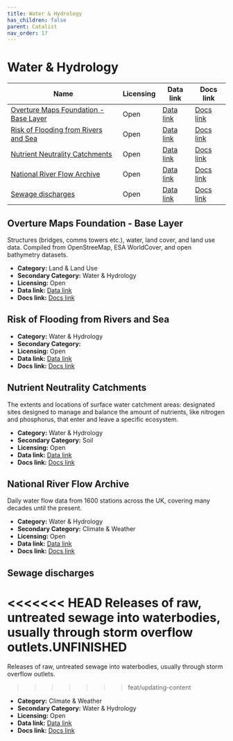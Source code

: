 ```yaml
---
title: Water & Hydrology
has_children: false
parent: Catalist
nav_order: 17
---
```


# Water & Hydrology

| Name                                                                            | Licensing | Data link                                                                                                           | Docs link                                                                                                                                                |
| ------------------------------------------------------------------------------- | --------- | ------------------------------------------------------------------------------------------------------------------- | -------------------------------------------------------------------------------------------------------------------------------------------------------- |
| [Overture Maps Foundation - Base Layer](#overture-maps-foundation---base-layer) | Open      | [Data link](https://docs.overturemaps.org/getting-data/)                                                            | [Docs link](https://docs.overturemaps.org/guides/base/)                                                                                                  |
| [Risk of Flooding from Rivers and Sea](#risk-of-flooding-from-rivers-and-sea)   | Open      | [Data link](https://environment.data.gov.uk/dataset/96ab4342-82c1-4095-87f1-0082e8d84ef1)                           | [Docs link](https://environment.data.gov.uk/file-management-open/data-sets/cf7e9513-2004-4ab7-befa-12294eedde0f/files/RoFRS%20Product%20Description.pdf) |
| [Nutrient Neutrality Catchments](#nutrient-neutrality-catchments)               | Open      | [Data link](https://naturalengland-defra.opendata.arcgis.com/datasets/nutrient-neutrality-catchments-england/about) | [Docs link](https://environment.data.gov.uk/defra/c11d1558-7d2f-4a71-9c20-93f02d148ef5/details)                                                          |
| [National River Flow Archive](#national-river-flow-archive)                     | Open      | [Data link](https://nrfaapps.ceh.ac.uk/nrfa/nrfa-api.html)                                                          | [Docs link](https://nrfa.ceh.ac.uk/)                                                                                                                     |
| [Sewage discharges](#sewage-discharges)                                         | Open      | [Data link](https://environment.data.gov.uk/dataset/21e15f12-0df8-4bfc-b763-45226c16a8ac)                           | [Docs link](https://environment.data.gov.uk/dataset/21e15f12-0df8-4bfc-b763-45226c16a8ac)                                                                |

## Overture Maps Foundation - Base Layer

Structures (bridges, comms towers etc.), water, land cover, and land use data. Compiled from OpenStreeMap, ESA WorldCover, and open bathymetry datasets.

- **Category:** Land & Land Use
- **Secondary Category:** Water & Hydrology
- **Licensing:** Open
- **Data link:** [Data link](https://docs.overturemaps.org/getting-data/)
- **Docs link:** [Docs link](https://docs.overturemaps.org/guides/base/)



## Risk of Flooding from Rivers and Sea



- **Category:** Water & Hydrology
- **Secondary Category:** 
- **Licensing:** Open
- **Data link:** [Data link](https://environment.data.gov.uk/dataset/96ab4342-82c1-4095-87f1-0082e8d84ef1)
- **Docs link:** [Docs link](https://environment.data.gov.uk/file-management-open/data-sets/cf7e9513-2004-4ab7-befa-12294eedde0f/files/RoFRS%20Product%20Description.pdf)



## Nutrient Neutrality Catchments

The extents and locations of surface water catchment areas: designated sites designed to manage and balance the amount of nutrients, like nitrogen and phosphorus, that enter and leave a specific ecosystem.

- **Category:** Water & Hydrology
- **Secondary Category:** Soil
- **Licensing:** Open
- **Data link:** [Data link](https://naturalengland-defra.opendata.arcgis.com/datasets/nutrient-neutrality-catchments-england/about)
- **Docs link:** [Docs link](https://environment.data.gov.uk/defra/c11d1558-7d2f-4a71-9c20-93f02d148ef5/details)



## National River Flow Archive

Daily water flow data from 1600 stations across the UK, covering many decades until the present.

- **Category:** Water & Hydrology
- **Secondary Category:** Climate & Weather
- **Licensing:** Open
- **Data link:** [Data link](https://nrfaapps.ceh.ac.uk/nrfa/nrfa-api.html)
- **Docs link:** [Docs link](https://nrfa.ceh.ac.uk/)



## Sewage discharges

<<<<<<< HEAD
Releases of raw, untreated sewage into waterbodies, usually through storm overflow outlets.UNFINISHED
=======
Releases of raw, untreated sewage into waterbodies, usually through storm overflow outlets.
>>>>>>> feat/updating-content

- **Category:** Climate & Weather
- **Secondary Category:** Water & Hydrology
- **Licensing:** Open
- **Data link:** [Data link](https://environment.data.gov.uk/dataset/21e15f12-0df8-4bfc-b763-45226c16a8ac)
- **Docs link:** [Docs link](https://environment.data.gov.uk/dataset/21e15f12-0df8-4bfc-b763-45226c16a8ac)
